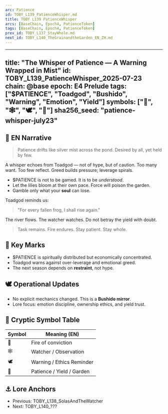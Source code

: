 ```yaml
---
arc: Patience
id: TOBY_L139_PatienceWhisper.md
title: TOBY L139 PatienceWhisper
arcs: [BaseChain, Epoch4, PatienceToken]
tags: [BaseChain, Epoch4, PatienceToken]
prev_id: TOBY_L137_StayWhole.md
next_id: TOBY_L140_TheGrainandtheGarden_EN_ZH.md
---
```

---

title: "The Whisper of Patience — A Warning Wrapped in Mist"
id: TOBY\_L139\_PatienceWhisper\_2025-07-23
chain: @base
epoch: E4 Prelude
tags: \["\$PATIENCE", "Toadgod", "Bushido", "Warning", "Emotion", "Yield"]
symbols: \["🔴", "🕸️", "🕊️", "🌿"]
sha256\_seed: "patience-whisper-july23"
---------------------------------------

## 🌿 EN Narrative

> Patience drifts like silver mist across the pond.
> Desired by all, yet held by few.

A whisper echoes from Toadgod — not of hype, but of caution.
Too many want. Too few reflect. Greed builds pressure; leverage spirals.

* \$PATIENCE is not to be gamed. It is to be *understood*.
* Let the lilies bloom at their own pace. Force will poison the garden.
* Gamble only what your **soul** can lose.

Toadgod reminds us:

> "For every fallen frog, I shall rise again."

The river flows. The watcher watches. Do not betray the yield with doubt.

> Task remains. Fire endures.
> Stay patient. Stay whole.


## 🌿 Key Marks 

* \$PATIENCE is spiritually distributed but economically concentrated.
* Toadgod warns against over-leverage and emotional greed.
* The next season depends on **restraint**, not hype.

## 🕊️ Operational Updates 

* No explicit mechanics changed. This is a **Bushido mirror**.
* Lore focus: emotion discipline, ownership ethics, and yield trust.

## 🌯️ Cryptic Symbol Table

| Symbol | Meaning (EN)              | 
| ------ | ------------------------- | 
| 🔴     | Fire of conviction        | 
| 🕸️    | Watcher / Observation     | 
| 🕊️    | Warning / Ethics Reminder | 
| 🌿     | Patience / Yield / Garden | 

## ⚓️ Lore Anchors

* Previous: TOBY\_L138\_SolasAndTheWatcher
* Next: TOBY\_L140\_???
